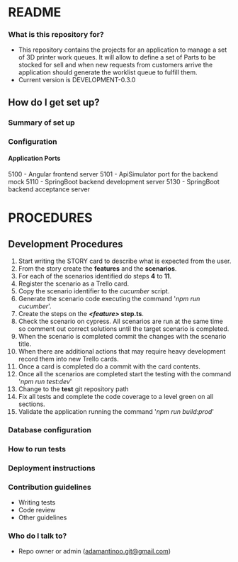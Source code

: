 # README #

### What is this repository for? ###

* This repository contains the projects for an application to manage a set of 3D printer work queues. It will allow to define a set of Parts to be stocked for sell and when new requests from customers arrive the application should generate the worklist queue to fulfill them.
* Current version is DEVELOPMENT-0.3.0

## How do I get set up? ###

### Summary of set up
### Configuration
#### Application Ports

5100 - Angular frontend server
5101 - ApiSimulator port for the backend mock
5110 - SpringBoot backend development server
5130 - SpringBoot backend acceptance server

# PROCEDURES
## Development Procedures
1. Start writing the STORY card to describe what is expected from the user.
2. From the story create the **features** and the **scenarios**.
3. For each of the scenarios identified do steps **4** to **11**.
4. Register the scenario as a Trello card.
5. Copy the scenario identifier to the *cucumber* script.
6. Generate the scenario code executing the command '*npm run cucumber*'.
7. Create the steps on the ***&lt;feature&gt;* step.ts**.
8. Check the scenario on cypress. All scenarios are run at the same time so comment out correct solutions until the target scenario is completed.
9. When the scenario is completed commit the changes with the scenario title.
10. When there are additional actions that may require heavy development record them into new Trello cards.
11. Once a card is completed do a commit with the card contents.
12. Once all the scenarios are completed start the testing with the command '*npm run test:dev*'
13. Change to the **test** git repository path
13. Fix all tests and complete the code coverage to a level green on all sections.
14. Validate the application running the command '*npm run build:prod*'


### Database configuration
### How to run tests
### Deployment instructions

### Contribution guidelines ###

* Writing tests
* Code review
* Other guidelines

### Who do I talk to? ###

* Repo owner or admin (adamantinoo.git@gmail.com)
